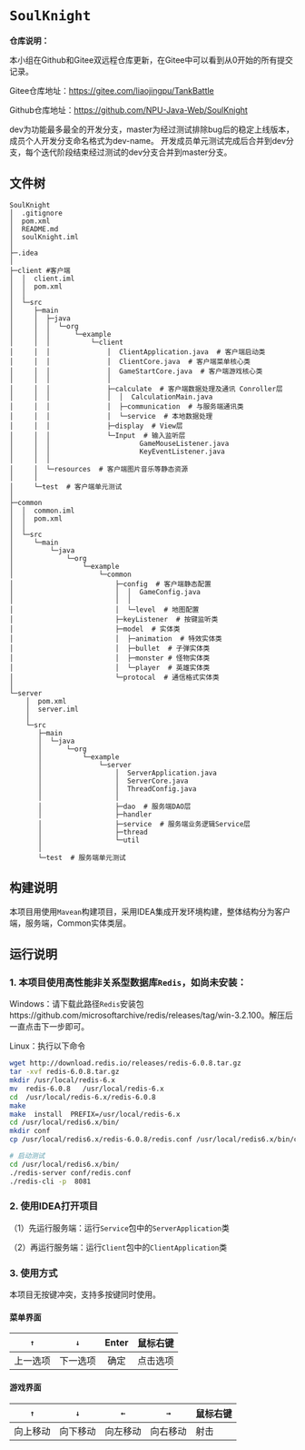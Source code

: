 # `SoulKnight`

**仓库说明：**

本小组在Github和Gitee双远程仓库更新，在Gitee中可以看到从0开始的所有提交记录。

Gitee仓库地址：https://gitee.com/liaojingpu/TankBattle


Github仓库地址：https://github.com/NPU-Java-Web/SoulKnight


dev为功能最多最全的开发分支，master为经过测试排除bug后的稳定上线版本，成员个人开发分支命名格式为dev-name。
开发成员单元测试完成后合并到dev分支，每个迭代阶段结束经过测试的dev分支合并到master分支。

## 文件树

```shell
SoulKnight
│  .gitignore
│  pom.xml
│  README.md
│  soulKnight.iml
│  
├─.idea
│              
├─client #客户端
│  │  client.iml
│  │  pom.xml
│  │  
│  └─src
│     ├─main
│     │  ├─java
│     │  │  └─org
│     │  │      └─example
│     │  │          └─client
│     │  │              │  ClientApplication.java  # 客户端启动类
│     │  │              │  ClientCore.java  # 客户端菜单核心类
│     │  │              │  GameStartCore.java  # 客户端游戏核心类
│     │  │              │  
│     │  │              ├─calculate  # 客户端数据处理及通讯 Conroller层
│     │  │              │  │  CalculationMain.java
│     │  │              │  ├─communication  # 与服务端通讯类
│     │  │              │  └─service  # 本地数据处理
│     │  │              ├─display  # View层
│     │  │              └─Input  # 输入监听层
│     │  │                      GameMouseListener.java
│     │  │                      KeyEventListener.java
│     │  │                      
│     │  └─resources  # 客户端图片音乐等静态资源
│     │              
│     └─test  # 客户端单元测试
│                          
├─common
│  │  common.iml
│  │  pom.xml
│  │  
│  └─src
│     └─main
│         └─java
│             └─org
│                 └─example
│                     └─common
│                         ├─config  # 客户端静态配置
│                         │  │  GameConfig.java
│                         │  │  
│                         │  └─level  # 地图配置
│                         ├─keyListener  # 按键监听类
│                         ├─model  # 实体类
│                         │  ├─animation  # 特效实体类  
│                         │  ├─bullet  # 子弹实体类
│                         │  ├─monster # 怪物实体类
│                         │  └─player  # 英雄实体类 
│                         └─protocal  # 通信格式实体类
│                                 
└─server
    │  pom.xml
    │  server.iml
    │  
    └─src
       ├─main
       │  └─java
       │      └─org
       │          └─example
       │              └─server
       │                  │  ServerApplication.java
       │                  │  ServerCore.java
       │                  │  ThreadConfig.java
       │                  │  
       │                  ├─dao  # 服务端DAO层
       │                  ├─handler
       │                  ├─service  # 服务端业务逻辑Service层
       │                  ├─thread
       │                  └─util
       │                          
       └─test  # 服务端单元测试
```

## 构建说明

本项目用使用`Mavean`构建项目，采用IDEA集成开发环境构建，整体结构分为客户端，服务端，Common实体类层。

## 运行说明

### 1. 本项目使用高性能非关系型数据库`Redis`，如尚未安装：

Windows：请下载此路径`Redis`安装包https://github.com/microsoftarchive/redis/releases/tag/win-3.2.100。解压后一直点击下一步即可。

Linux：执行以下命令

```bash
wget http://download.redis.io/releases/redis-6.0.8.tar.gz
tar -xvf redis-6.0.8.tar.gz
mkdir /usr/local/redis-6.x
mv  redis-6.0.8   /usr/local/redis-6.x
cd  /usr/local/redis-6.x/redis-6.0.8
make
make  install  PREFIX=/usr/local/redis-6.x
cd /usr/local/redis6.x/bin/
mkdir conf
cp /usr/local/redis6.x/redis-6.0.8/redis.conf /usr/local/redis6.x/bin/conf/

# 启动测试
cd /usr/local/redis6.x/bin/
./redis-server conf/redis.conf
./redis-cli -p  8081
```

### 2. 使用IDEA打开项目

（1）先运行服务端：运行`Service`包中的`ServerApplication`类

（2）再运行服务端：运行`Client`包中的`ClientApplication`类

### 3. 使用方式

本项目无按键冲突，支持多按键同时使用。

#### 菜单界面

|   `↑`    |   `↓`    | Enter | 鼠标右键 |
| :------: | :------: | :---: | :------: |
| 上一选项 | 下一选项 | 确定  | 点击选项 |

#### 游戏界面

|   `↑`    |   `↓`    | `←`      | `→`      | 鼠标右键 |
| :------: | :------: | -------- | -------- | -------- |
| 向上移动 | 向下移动 | 向左移动 | 向右移动 | 射击     |

